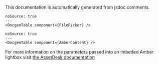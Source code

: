 This documentation is automatically generated from jsdoc comments.

```react
noSource: true
---
<DocgenTable component={FilePicker} />
```

```react
noSource: true
---
<DocgenTable component={AmberContent} />
```

For more information on the parameters passed into an imbeded Amber lightbox visit [the AssetDesk documentation](https://git.faithlife.dev/Logos/AssetDesk/blob/master/docs/EmbeddingAnAmberPicker.md)
